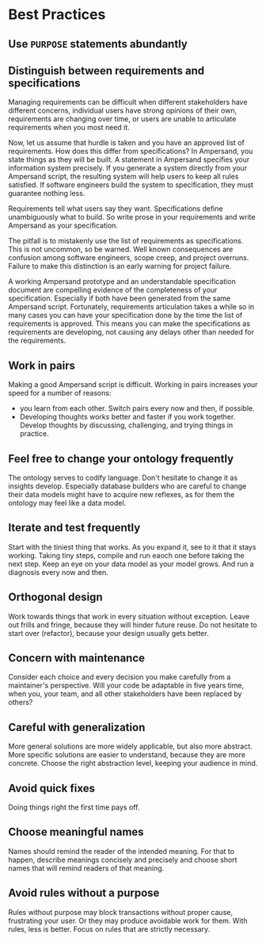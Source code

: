 # Best Practices

## Use `PURPOSE` statements abundantly

## Distinguish between requirements and specifications

Managing requirements can be difficult when different stakeholders have different concerns, individual users have strong opinions of their own, requirements are changing over time, or users are unable to articulate requirements when you most need it.

Now, let us assume that hurdle is taken and you have an approved list of requirements. How does this differ from specifications? In Ampersand, you state things as they will be built. A statement in Ampersand specifies your information system precisely. If you generate a system directly from your Ampersand script, the resulting system will help users to keep all rules satisfied. If software engineers build the system to specification, they must guarantee nothing less.

Requirements tell what users say they want. Specifications define unambiguously what to build. So write prose in your requirements and write Ampersand as your specification.

The pitfall is to mistakenly use the list of requirements as specifications. This is not uncommon, so be warned. Well known consequences are confusion among software engineers, scope creep, and project overruns. Failure to make this distinction is an early warning for project failure.

A working Ampersand prototype and an understandable specification document are compelling evidence of the completeness of your specification. Especially if both have been generated from the same Ampersand script. Fortunately, requirements articulation takes a while so in many cases you can have your specification done by the time the list of requirements is approved. This means you can make the specifications as requirements are developing, not causing any delays other than needed for the requirements.

## Work in pairs

Making a good Ampersand script is difficult. Working in pairs increases your speed for a number of reasons:

* you learn from each other. Switch pairs every now and then, if possible.
* Developing thoughts works better and faster if you work together. Develop thoughts by discussing, challenging, and trying things in practice.

## Feel free to change your ontology frequently

The ontology serves to codify language. Don't hesitate to change it as insights develop. Especially database builders who are careful to change their data models might have to acquire new reflexes, as for them the ontology may feel like a data model.

## Iterate and test frequently

Start with the tiniest thing that works. As you expand it, see to it that it stays working. Taking tiny steps, compile and run eaoch one before taking the next step. Keep an eye on your data model as your model grows. And run a diagnosis every now and then.

## Orthogonal design

Work towards things that work in every situation without exception. Leave out frills and fringe, because they will hinder future reuse. Do not hesitate to start over \(refactor\), because your design usually gets better.

## Concern with maintenance

Consider each choice and every decision you make carefully from a maintainer's perspective. Will your code be adaptable in five years time, when you, your team, and all other stakeholders have been replaced by others?

## Careful with generalization

More general solutions are more widely applicable, but also more abstract. More specific solutions are easier to understand, because they are more concrete. Choose the right abstraction level, keeping your audience in mind.

## Avoid quick fixes

Doing things right the first time pays off.

## Choose meaningful names

Names should remind the reader of the intended meaning. For that to happen, describe meanings concisely and precisely and choose short names that will remind readers of that meaning.

## Avoid rules without a purpose

Rules without purpose may block transactions without proper cause, frustrating your user. Or they may produce avoidable work for them. With rules, less is better. Focus on rules that are strictly necessary.

